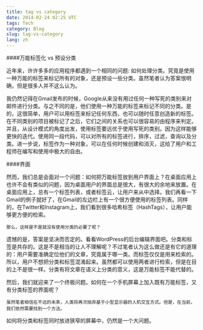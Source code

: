 ```yaml
---
title: tag vs category
date: 2014-02-24 02:25 UTC
tags: Tech
category: Blog
slug: tag-vs-category
lang: zh
---
```


####万能标签化 vs 预设分类

近年来，许许多多的应用程序都遇到一个相同的问题: 如何处理分类。究竟是使用一种万能的标签来标记所有的对象，还是预设一些分类。虽然笔者认为答案很明确，但是很多人并不这么认为。

我仍然记得在Gmail发布的时候，Google从来没有用过任何一种写死的类别来对邮件进行分类。与之不同的是，他们使用一种万能的标签来标记不同的分类。是的，这很简单，用户可以用标签来标记任何东西，也可以随时任意创造新的标签。在不同类别的项目被标记了之后，它们之间的关系也可以很容易的由程序来判定。并且，从设计模式的角度出发，使用标签要远优于使用写死的类别。因为这样能够更快的迭代。使用同一段代码，可以对所有的标签进行，排序，过滤，查询以及分类。进一步说，标签作为一种对象，可以在任何时候创建和消灭，这给了用户和工程师在编写和使用中极大的自由。

####界面

然而，我们总是会面对一个问题：如何把万能标签放到用户界面上？在桌面应用上也许不会有类似的问题，因为桌面用户的界面总是很大，有很大的余地来放置。在桌面应用上，总有一个标签列表，或者标签云，让用户来从中选择。我们再看一下Gmail的例子就好了，在Gmail的左边栏上有一个很方便使用的标签列表。同样的，在Twitter和Instagram上，我们看到很多哈希标签（HashTags），让用户能够更方便的检索。

	那么，这样是不是就没有使用分类的必要了呢？

遗憾的是，答案是坚决而否定的。看看WordPress的后台编辑界面吧。分类和标签是共存的。这是不是相当的让人不理解呢？不过笔者认为这么做还是有它的道理的：用户需要准确定位他们的文章，究竟属于哪一类。而标签仅仅是用来检索的。所以，用户不想把分类和标签混淆起来。虽然都可以使用两者进行检索，但是在目的上不是很一样。分类有将文章在语义上分类的意义，这是万能标签不能代替的。

然后，我们就迎来了一个终极问题。如何在一个手机屏幕上加入既有万能标签，又有分类标签的界面呢？

	虽然笔者相信在不远的未来，人类将再次抛弃基于小型显示器的人机交互方式。但是，在当前，我们依然需要找到一个方法。

如何将分类和标签同时放进狭窄的屏幕中，仍然是一个大问题。